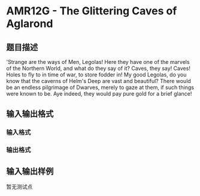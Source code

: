 # AMR12G - The Glittering Caves of Aglarond

## 题目描述

'Strange are the ways of Men, Legolas! Here they have one of the marvels of the Northern World, and what do they say of it? Caves, they say! Caves! Holes to fly to in time of war, to store fodder in! My good Legolas, do you know that the caverns of Helm's Deep are vast and beautiful? There would be an endless pilgrimage of Dwarves, merely to gaze at them, if such things were known to be. Aye indeed, they would pay pure gold for a brief glance!

## 输入输出格式

### 输入格式

### 输出格式

## 输入输出样例

暂无测试点

